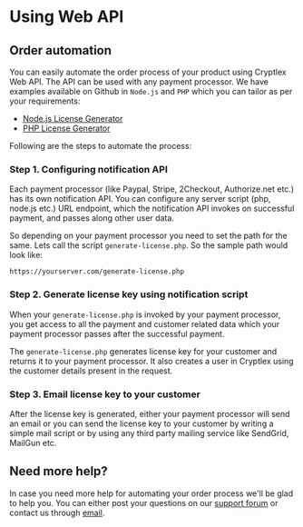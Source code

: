 # Using Web API

## Order automation 

You can easily automate the order process of your product using Cryptlex Web API. The API can be used with any payment processor. We have examples available on Github  in `Node.js` and `PHP` which you can tailor as per your requirements:

* [Node.js License Generator](https://github.com/cryptlex/nodejs-license-generator)
* [PHP License Generator](https://github.com/cryptlex/php-license-generator)

Following are the steps to automate the process:

### Step 1. Configuring notification API

Each payment processor \(like Paypal, Stripe, 2Checkout, Authorize.net etc.\) has its own notification API. You can configure any server script \(php, node.js etc.\) URL endpoint, which the notification API invokes on successful payment, and passes along other user data. 

So depending on your payment processor you need to set the path for the same. Lets call the script `generate-license.php`. So the sample path would look like:

```text
https://yourserver.com/generate-license.php
```

### Step 2. Generate license key using notification script

When your `generate-license.php` is invoked by your payment processor, you get access to all the payment and customer related data which your payment processor passes after the successful payment. 

The `generate-license.php`  generates license key for your customer and returns it to your payment processor. It also creates a user in Cryptlex using the customer details present in the request.

### Step 3. Email license key to your customer

After the license key is generated, either your payment processor will send an email or you can send the license key to your customer by writing a simple mail script or by using any third party mailing service like SendGrid, MailGun etc.

## Need more help?

In case you need more help for automating your order process we'll be glad to help you. You can either post your questions on our [support forum](https://forums.cryptlex.com) or contact us through [email](mailto:support@cryptlex.com?Subject=Order%20Automation).

